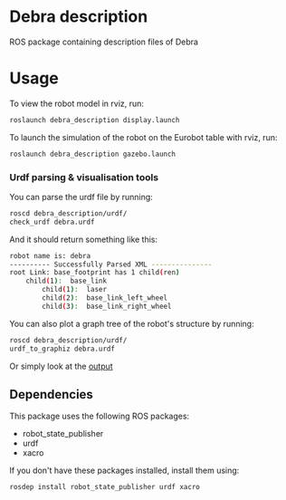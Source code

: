 Debra description
=================
ROS package containing description files of Debra


# Usage
To view the robot model in rviz, run:
```sh
roslaunch debra_description display.launch
```

To launch the simulation of the robot on the Eurobot table with rviz, run:
```sh
roslaunch debra_description gazebo.launch
```

### Urdf parsing & visualisation tools
You can parse the urdf file by running:
```sh
roscd debra_description/urdf/
check_urdf debra.urdf
```
And it should return something like this:
```sh
robot name is: debra
---------- Successfully Parsed XML ---------------
root Link: base_footprint has 1 child(ren)
    child(1):  base_link
        child(1):  laser
        child(2):  base_link_left_wheel
        child(3):  base_link_right_wheel
```

You can also plot a graph tree of the robot's structure by running:
```sh
roscd debra_description/urdf/
urdf_to_graphiz debra.urdf
```
Or simply look at the [output](urdf/debra.pdf)

Dependencies
------------
This package uses the following ROS packages:
* robot_state_publisher
* urdf
* xacro

If you don't have these packages installed, install them using:
```sh
rosdep install robot_state_publisher urdf xacro
```
